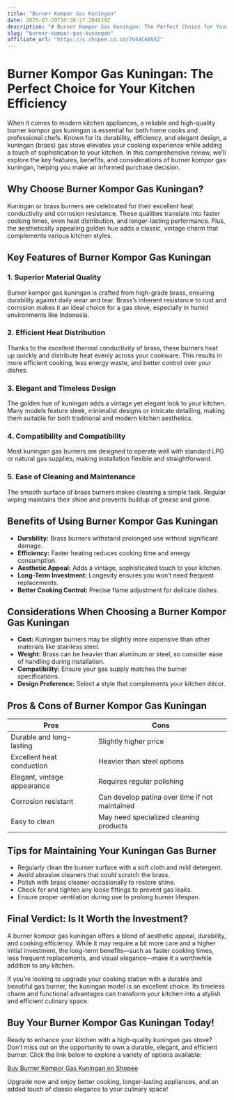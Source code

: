 ```yaml
---
title: "Burner Kompor Gas Kuningan"
date: 2025-07-20T10:38:17.204629Z
description: "# Burner Kompor Gas Kuningan: The Perfect Choice for Your Kitchen Efficiency..."
slug: "burner-kompor-gas-kuningan"
affiliate_url: "https://s.shopee.co.id/7V44C68VX2"
---
```

# Burner Kompor Gas Kuningan: The Perfect Choice for Your Kitchen Efficiency

When it comes to modern kitchen appliances, a reliable and high-quality burner kompor gas kuningan is essential for both home cooks and professional chefs. Known for its durability, efficiency, and elegant design, a kuningan (brass) gas stove elevates your cooking experience while adding a touch of sophistication to your kitchen. In this comprehensive review, we’ll explore the key features, benefits, and considerations of burner kompor gas kuningan, helping you make an informed purchase decision.

## Why Choose Burner Kompor Gas Kuningan?

Kuningan or brass burners are celebrated for their excellent heat conductivity and corrosion resistance. These qualities translate into faster cooking times, even heat distribution, and longer-lasting performance. Plus, the aesthetically appealing golden hue adds a classic, vintage charm that complements various kitchen styles.

## Key Features of Burner Kompor Gas Kuningan

### 1. Superior Material Quality
Burner kompor gas kuningan is crafted from high-grade brass, ensuring durability against daily wear and tear. Brass’s inherent resistance to rust and corrosion makes it an ideal choice for a gas stove, especially in humid environments like Indonesia.

### 2. Efficient Heat Distribution
Thanks to the excellent thermal conductivity of brass, these burners heat up quickly and distribute heat evenly across your cookware. This results in more efficient cooking, less energy waste, and better control over your dishes.

### 3. Elegant and Timeless Design
The golden hue of kuningan adds a vintage yet elegant look to your kitchen. Many models feature sleek, minimalist designs or intricate detailing, making them suitable for both traditional and modern kitchen aesthetics.

### 4. Compatibility and Compatibility
Most kuningan gas burners are designed to operate well with standard LPG or natural gas supplies, making installation flexible and straightforward.

### 5. Ease of Cleaning and Maintenance
The smooth surface of brass burners makes cleaning a simple task. Regular wiping maintains their shine and prevents buildup of grease and grime.

## Benefits of Using Burner Kompor Gas Kuningan

- **Durability:** Brass burners withstand prolonged use without significant damage.
- **Efficiency:** Faster heating reduces cooking time and energy consumption.
- **Aesthetic Appeal:** Adds a vintage, sophisticated touch to your kitchen.
- **Long-Term Investment:** Longevity ensures you won’t need frequent replacements.
- **Better Cooking Control:** Precise flame adjustment for delicate dishes.

## Considerations When Choosing a Burner Kompor Gas Kuningan

- **Cost:** Kuningan burners may be slightly more expensive than other materials like stainless steel.
- **Weight:** Brass can be heavier than aluminum or steel, so consider ease of handling during installation.
- **Compatibility:** Ensure your gas supply matches the burner specifications.
- **Design Preference:** Select a style that complements your kitchen décor.

## Pros & Cons of Burner Kompor Gas Kuningan

| Pros                       | Cons                        |
|----------------------------|------------------------------|
| Durable and long-lasting  | Slightly higher price       |
| Excellent heat conduction | Heavier than steel options  |
| Elegant, vintage appearance| Requires regular polishing   |
| Corrosion resistant       | Can develop patina over time if not maintained |
| Easy to clean             | May need specialized cleaning products |

## Tips for Maintaining Your Kuningan Gas Burner

- Regularly clean the burner surface with a soft cloth and mild detergent.
- Avoid abrasive cleaners that could scratch the brass.
- Polish with brass cleaner occasionally to restore shine.
- Check for and tighten any loose fittings to prevent gas leaks.
- Ensure proper ventilation during use to prolong burner lifespan.

## Final Verdict: Is It Worth the Investment?

A burner kompor gas kuningan offers a blend of aesthetic appeal, durability, and cooking efficiency. While it may require a bit more care and a higher initial investment, the long-term benefits—such as faster cooking times, less frequent replacements, and visual elegance—make it a worthwhile addition to any kitchen.

If you’re looking to upgrade your cooking station with a durable and beautiful gas burner, the kuningan model is an excellent choice. Its timeless charm and functional advantages can transform your kitchen into a stylish and efficient culinary space.

## Buy Your Burner Kompor Gas Kuningan Today!

Ready to enhance your kitchen with a high-quality kuningan gas stove? Don’t miss out on the opportunity to own a durable, elegant, and efficient burner. Click the link below to explore a variety of options available:

[Buy Burner Kompor Gas Kuningan on Shopee](https://s.shopee.co.id/7V44C68VX2)

Upgrade now and enjoy better cooking, longer-lasting appliances, and an added touch of classic elegance to your culinary space!